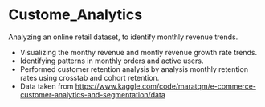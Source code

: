 # Custome_Analytics

Analyzing an online retail dataset, to identify monthly revenue trends.

- Visualizing the monthy revenue and montly revenue growth rate trends.
- Identifying patterns in monthly orders and active users.
- Performed customer retention analysis by analysis monthly retention rates using crosstab and cohort retention.
- Data taken from https://www.kaggle.com/code/maratqm/e-commerce-customer-analytics-and-segmentation/data
